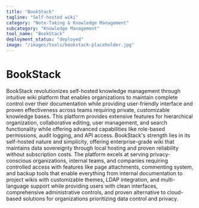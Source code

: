 ```yaml
---
title: "BookStack"
tagline: "Self-hosted wiki"
category: "Note-Taking & Knowledge Management"
subcategory: "Knowledge Management"
tool_name: "BookStack"
deployment_status: "deployed"
image: "/images/tools/bookstack-placeholder.jpg"
---
```


# BookStack

BookStack revolutionizes self-hosted knowledge management through intuitive wiki platform that enables organizations to maintain complete control over their documentation while providing user-friendly interface and proven effectiveness across teams requiring private, customizable knowledge bases. This platform provides extensive features for hierarchical organization, collaborative editing, user management, and search functionality while offering advanced capabilities like role-based permissions, audit logging, and API access. BookStack's strength lies in its self-hosted nature and simplicity, offering enterprise-grade wiki that maintains data sovereignty through local hosting and proven reliability without subscription costs. The platform excels at serving privacy-conscious organizations, internal teams, and companies requiring controlled access with features like page attachments, commenting system, and backup tools that enable everything from internal documentation to project wikis with customizable themes, LDAP integration, and multi-language support while providing users with clean interfaces, comprehensive administrative controls, and proven alternative to cloud-based solutions for organizations prioritizing data control and privacy.